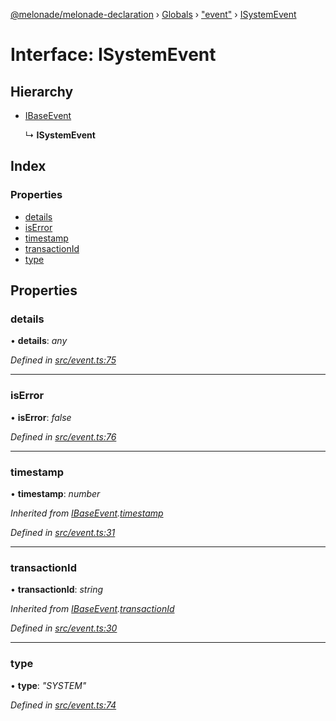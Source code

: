[@melonade/melonade-declaration](../README.md) › [Globals](../globals.md) › ["event"](../modules/_event_.md) › [ISystemEvent](_event_.isystemevent.md)

# Interface: ISystemEvent

## Hierarchy

* [IBaseEvent](_event_.ibaseevent.md)

  ↳ **ISystemEvent**

## Index

### Properties

* [details](_event_.isystemevent.md#details)
* [isError](_event_.isystemevent.md#iserror)
* [timestamp](_event_.isystemevent.md#timestamp)
* [transactionId](_event_.isystemevent.md#transactionid)
* [type](_event_.isystemevent.md#type)

## Properties

###  details

• **details**: *any*

*Defined in [src/event.ts:75](https://github.com/devit-tel/melonade-declaration/blob/f57d96e/src/event.ts#L75)*

___

###  isError

• **isError**: *false*

*Defined in [src/event.ts:76](https://github.com/devit-tel/melonade-declaration/blob/f57d96e/src/event.ts#L76)*

___

###  timestamp

• **timestamp**: *number*

*Inherited from [IBaseEvent](_event_.ibaseevent.md).[timestamp](_event_.ibaseevent.md#timestamp)*

*Defined in [src/event.ts:31](https://github.com/devit-tel/melonade-declaration/blob/f57d96e/src/event.ts#L31)*

___

###  transactionId

• **transactionId**: *string*

*Inherited from [IBaseEvent](_event_.ibaseevent.md).[transactionId](_event_.ibaseevent.md#transactionid)*

*Defined in [src/event.ts:30](https://github.com/devit-tel/melonade-declaration/blob/f57d96e/src/event.ts#L30)*

___

###  type

• **type**: *"SYSTEM"*

*Defined in [src/event.ts:74](https://github.com/devit-tel/melonade-declaration/blob/f57d96e/src/event.ts#L74)*
